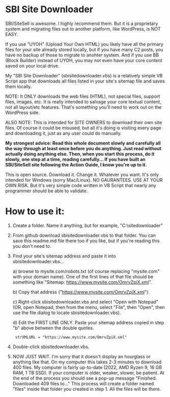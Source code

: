 # SBI Site Downloader

SBI/SiteSell is awesome. I highly recommend them. But it is a proprietary system and migrating files out to another platform, like WordPress, is NOT EASY.

If you use "UYOH" (Upload Your Own HTML) you likely have all the primary files for your site already stored locally, but if you have many C2 posts, you have no backup of those to migrate to anohter system. And if you use BB (Block Builder) instead of UYOH, you may not even have your core content saved on your local drive.

My "SBI Site Downloader" (sbisitedownloader.vbs) is a relatively simple VB Script app that downloads all files listed in your site's sitemap file and saves them locally.

NOTE: It ONLY downloads the web files (HTML), not special files, support files, images, etc. It is really intended to salvage your core textual content, not all layout/etc features. That's something you'll need to work out on the WordPress side.

ALSO NOTE: This is intended for SITE OWNERS to download their own site files. Of course it could be misused, but all it's doing is visiting every page and downloading it, just as any user could do manually.

**My strongest advice: Read this whole document slowly and carefully all the way through at least once before you do anything. Just read without actually doing anything else. Then, when you start this process, do it slowly, one step at a time, reading carefully... If you have built an SBI/SiteSell site following the Action Guide, I know you're up to it.**

This is open source. Download it. Change it. Whatever you want. It's only intended for Windows (sorry Mac/Linux). NO GAURANTEES. USE AT YOUR OWN RISK. But it's very simple code written in VB Script that nearly any programmer should be able to validate.


# How to use it:

1) Create a folder. Name it anything, but for example, "C:\sitedownloader"

2) From github download sbisitedownloader.vbs to that folder. You can save this readme.md file there too if you like, but if you're reading this you don't need to.

3) Find your site's sitemap address and paste it into sbisitedownloader.vbs...

    a) browse to mysite.com/robots.txt (of course replacing "mysite.com" with your domain name). One of the first lines of that file should be something like "Sitemap: https://www.mysite.com/OmrvZpiX.xml".

    b) Copy that address ("https://www.mysite.com/OmrvZpiX.xml").

    c) Right-click sbisitedownloader.vbs and select "Open with Notepad" (OR, open Notepad, then from the menu, select "File", then "Open", then use the file dialog to locate sbisitedownloader.vbs).

    d) Edit the FIRST LINE ONLY. Paste your sitemap address copied in step "b" above between the double quotes.

        strXMLURL = "https://www.mysite.com/OmrvZpiX.xml"

4) Double-click sbisitedownloader.vbs.

5) NOW JUST WAIT. I'm sorry that it doesn't display an hourglass or anything like that. On my computer this takes 2-3 minutes to download 400 files. My computer is fairly up-to-date (2022, AMD Ryzen 9, 16 GB RAM, 1 TB SSD). If your computer is older, weaker, slower, be patient. At the end of the process you should see a pop-up message "Finished. Downloaded 409 files to..." This process will create a folder named "files" inside that folder you created in step 1. All the files will be there.
